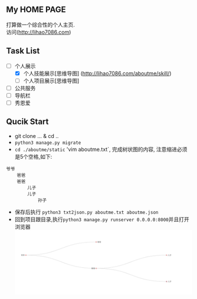 ## My HOME PAGE
打算做一个综合性的个人主页.  
访问(http://lihao7086.com)
## Task List
- [ ] 个人展示
    - [x] 个人技能展示[思维导图] (http://lihao7086.com/aboutme/skill/)
    - [ ] 个人项目展示[思维导图]
- [ ] 公共服务
- [ ] 导航栏
- [ ] 秀恩爱
## Qucik Start
* git clone ... & cd  ..
* `python3 manage.py migrate`
* `cd ./aboutme/static` 'vim aboutme.txt`, 完成树状图的内容, 注意缩进必须是5个空格,如下:
```
爷爷
    爸爸
    爸爸
        儿子
        儿子
            孙子
```
* 保存后执行 `python3 txt2json.py aboutme.txt aboutme.json`
* 回到项目跟目录,执行`python3 manage.py runserver 0.0.0.0:8000`并且打开浏览器
![picture not found](readme/demo_tree.png)
